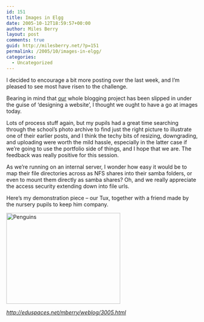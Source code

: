 ```yaml
---
id: 151
title: Images in Elgg
date: 2005-10-12T18:59:57+00:00
author: Miles Berry
layout: post 
comments: true
guid: http://milesberry.net/?p=151
permalink: /2005/10/images-in-elgg/
categories:
  - Uncategorized
---
```

I decided to encourage a bit more posting over the last week, and I&#8217;m pleased to see most have risen to the challenge.

Bearing in mind that [our](http://stiveshaslemere.com/) whole blogging project has been slipped in under the guise of &#8216;designing a website&#8217;, I thought we ought to have a go at images today.<!--more-->

Lots of process stuff again, but my pupils had a great time searching through the school&#8217;s photo archive to find just the right picture to illustrate one of their earlier posts, and I think the techy bits of resizing, downgrading, and uploading were worth the mild hassle, especially in the latter case if we&#8217;re going to use the portfolio side of things, and I hope that we are. The feedback was really positive for this session.

As we&#8217;re running on an internal server, I wonder how easy it would be to map their file directories across as NFS shares into their samba folders, or even to mount them directly as samba shares? Oh, and we really appreciate the access security extending down into file urls.

Here&#8217;s my demonstration piece &#8211; our Tux, together with a friend made by the nursery pupils to keep him company.

<img src="http://eduspaces.net/mberry/files/-1/1602/penguins.jpg" alt="Penguins" width="300" height="240" />

_<http://eduspaces.net/mberry/weblog/3005.html>_